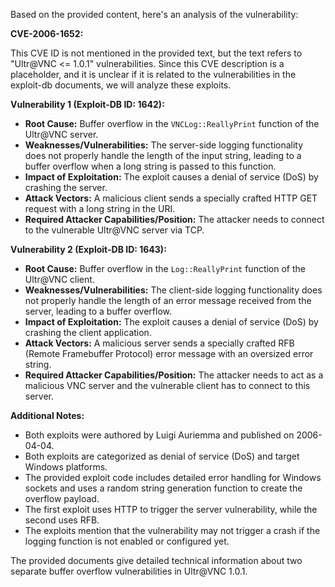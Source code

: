 Based on the provided content, here's an analysis of the vulnerability:

**CVE-2006-1652:**

This CVE ID is not mentioned in the provided text, but the text refers to "Ultr@VNC <= 1.0.1" vulnerabilities. Since this CVE description is a placeholder, and it is unclear if it is related to the vulnerabilities in the exploit-db documents, we will analyze these exploits.

**Vulnerability 1 (Exploit-DB ID: 1642):**

*   **Root Cause:** Buffer overflow in the `VNCLog::ReallyPrint` function of the Ultr@VNC server.
*   **Weaknesses/Vulnerabilities:** The server-side logging functionality does not properly handle the length of the input string, leading to a buffer overflow when a long string is passed to this function.
*   **Impact of Exploitation:** The exploit causes a denial of service (DoS) by crashing the server.
*  **Attack Vectors:** A malicious client sends a specially crafted HTTP GET request with a long string in the URI.
*   **Required Attacker Capabilities/Position:** The attacker needs to connect to the vulnerable Ultr@VNC server via TCP.

**Vulnerability 2 (Exploit-DB ID: 1643):**

*   **Root Cause:** Buffer overflow in the `Log::ReallyPrint` function of the Ultr@VNC client.
*   **Weaknesses/Vulnerabilities:** The client-side logging functionality does not properly handle the length of an error message received from the server, leading to a buffer overflow.
*   **Impact of Exploitation:**  The exploit causes a denial of service (DoS) by crashing the client application.
*   **Attack Vectors:** A malicious server sends a specially crafted RFB (Remote Framebuffer Protocol) error message with an oversized error string.
*   **Required Attacker Capabilities/Position:** The attacker needs to act as a malicious VNC server and the vulnerable client has to connect to this server.

**Additional Notes:**

*   Both exploits were authored by Luigi Auriemma and published on 2006-04-04.
*   Both exploits are categorized as denial of service (DoS) and target Windows platforms.
*   The provided exploit code includes detailed error handling for Windows sockets and uses a random string generation function to create the overflow payload.
*  The first exploit uses HTTP to trigger the server vulnerability, while the second uses RFB.
* The exploits mention that the vulnerability may not trigger a crash if the logging function is not enabled or configured yet.

The provided documents give detailed technical information about two separate buffer overflow vulnerabilities in Ultr@VNC 1.0.1.